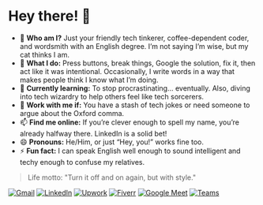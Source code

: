 # Hey there! 👋

- 👋 **Who am I?** Just your friendly tech tinkerer, coffee-dependent coder, and wordsmith with an English degree. I’m not saying I’m wise, but my cat thinks I am.
- 👀 **What I do:** Press buttons, break things, Google the solution, fix it, then act like it was intentional. Occasionally, I write words in a way that makes people think I know what I’m doing.
- 🌱 **Currently learning:** To stop procrastinating... eventually. Also, diving into tech wizardry to help others feel like tech sorcerers.
- 💼 **Work with me if:** You have a stash of tech jokes or need someone to argue about the Oxford comma.
- 📫 **Find me online:** If you’re clever enough to spell my name, you’re already halfway there. LinkedIn is a solid bet!
- 😄 **Pronouns:** He/Him, or just “Hey, you!” works fine too.
- ⚡ **Fun fact:** I can speak English well enough to sound intelligent and techy enough to confuse my relatives.

> Life motto: "Turn it off and on again, but with style."



   
[![Gmail](https://img.shields.io/badge/Gmail-D14836?style=for-the-badge&logo=gmail&logoColor=white)](mailto:srkmuhib@gmail.com)
[![LinkedIn](https://img.shields.io/badge/LinkedIn-0077B5?style=for-the-badge&logo=linkedin&logoColor=white)](https://www.linkedin.com/in/srk-muhib)
[![Upwork](https://img.shields.io/badge/Upwork-2B2A29?style=for-the-badge&logo=upwork&logoColor=white)](https://www.upwork.com/)
[![Fiverr](https://img.shields.io/badge/Fiverr-4ECA8A?style=for-the-badge&logo=fiverr&logoColor=white)](https://www.fiverr.com/)
[![Google Meet](https://img.shields.io/badge/Google_Meet-008C45?style=for-the-badge&logo=googlemeet&logoColor=white)](https://meet.google.com/)
[![Teams](https://img.shields.io/badge/Microsoft_Teams-6264A7?style=for-the-badge&logo=microsoftteams&logoColor=white)](https://teams.microsoft.com/)

